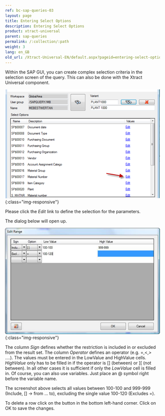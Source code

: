 ```yaml
---
ref: bc-sap-queries-03
layout: page
title: Entering Select Options
description: Entering Select Options
product: xtract-universal
parent: sap-queries
permalink: /:collection/:path
weight: 3
lang: en_GB
old_url: /Xtract-Universal-EN/default.aspx?pageid=entering-select-options
---
```


Within the SAP GUI, you can create complex selection criteria in the selection screen of the query. This can also be done with the Xtract Universal component.

![SAP-Query-Selection-Parameters](/img/content/SAP-Query-Selection-Parameters.png){:class="img-responsive"}

Please click the *Edit* link to define the selection for the parameters.

The dialog below will open up.

![SAP-Query-Select-Options](/img/content/SAP-Query-Select-Options.png){:class="img-responsive"}

The column *Sign* defines whether the restriction is included in or excluded from the result set. The column *Operator* defines an operator (e.g. =,<,> ....). The values must be entered in the LowValue and HighValue cells. *HighValue* only has to be filled in if the operator is [] (between) or ][ (not between). In all other cases it is sufficient if only the *LowValue* cell is filled in. Of course, you can also use variables. Just place an @ symbol right before the variable name.

The screenshot above selects all values between 100-100 and 999-999 (Include, [] -> from ... to), excluding the single value 100-120 (Excludes =).

To delete a row click on the button in the bottom left-hand corner.
Click on OK to save the changes.